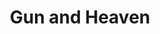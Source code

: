 --- 
title: "Gun and Heaven"
publishdate: "2019-9-16T16:48:46+02:00"
src: "https://365manga.net/manga/gun-and-heaven"
image: "https://data.365manga.net/images/thumbnails/1839-gun-and-heaven.jpg"
description: "'Our love always wavers between life and death.' This is the story of J.B the sniper and Roy from Kizuna."
---